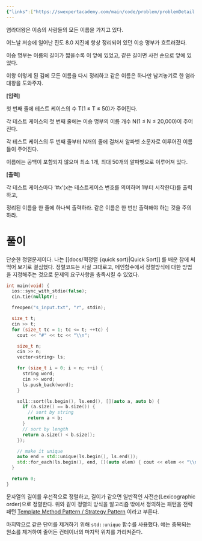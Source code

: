 ```yaml
---
{"links":["https://swexpertacademy.com/main/code/problem/problemDetail.do?contestProbId=AWqU0zh6rssDFARG"],"status":null,"description":null,"aliases":null,"tags":["sort","quicksort"],"created":"2023-02-28T15:34:41","updated":"2024-12-23T18:15:57","title":"염라대왕의 이름정렬","dg-publish":true,"permalink":"/docs/algorithms/염라대왕의 이름정렬/","dgPassFrontmatter":true}
---
```



염라대왕은 이승의 사람들의 모든 이름을 가지고 있다.

어느날 저승에 일어난 진도 8.0 지진에 항상 정리되어 있던 이승 명부가 흐트러졌다.

이승 명부는 이름의 길이가 짧을수록 이 앞에 있었고, 같은 길이면 사전 순으로 앞에 있었다.

이왕 이렇게 된 김에 모든 이름을 다시 정리하고 같은 이름은 하나만 남겨놓기로 한 염라대왕을 도와주자.

**\[입력\]**

첫 번째 줄에 테스트 케이스의 수 T(1 ≤ T ≤ 50)가 주어진다.

각 테스트 케이스의 첫 번째 줄에는 이승 명부의 이름 개수 N(1 ≤ N ≤ 20,000)이 주어진다.

각 테스트 케이스의 두 번째 줄부터 N개의 줄에 걸쳐서 알파벳 소문자로 이루어진 이름들이 주어진다.

이름에는 공백이 포함되지 않으며 최소 1개, 최대 50개의 알파벳으로 이루어져 있다.

**\[출력\]**

각 테스트 케이스마다 ‘#x’(x는 테스트케이스 번호를 의미하며 1부터 시작한다)를 출력하고,

정리된 이름을 한 줄에 하나씩 출력하라. 같은 이름은 한 번만 출력해야 하는 것을 주의하라.

# 풀이

단순한 정렬문제이다. 나는 [[docs/퀵정렬 {quick sort}\|Quick Sort]] 를 배운 참에 써먹어 보기로 결심했다. 정렬코드는 사실 그대로고, 메인함수에서 정렬방식에 대한 방법을 지정해주는 것으로 문제의 요구사항을 충족시킬 수 있었다.

```cpp
int main(void) {
  ios::sync_with_stdio(false);
  cin.tie(nullptr);

  freopen("s_input.txt", "r", stdin);

  size_t t;
  cin >> t;
  for (size_t tc = 1; tc <= t; ++tc) {
    cout << "#" << tc << "\\n";

    size_t n;
    cin >> n;
    vector<string> ls;

    for (size_t i = 0; i < n; ++i) {
      string word;
      cin >> word;
      ls.push_back(word);
    }

    sol1::sort(ls.begin(), ls.end(), [](auto a, auto b) {
      if (a.size() == b.size()) {
        // sort by string
        return a < b;
      }
      // sort by length
      return a.size() < b.size();
    });

    // make it unique
    auto end = std::unique(ls.begin(), ls.end());
    std::for_each(ls.begin(), end, [](auto elem) { cout << elem << "\\n"; });
  }

  return 0;
}
```

문자열의 길이를 우선적으로 정렬하고, 길이가 같으면 일반적인 사전순(Lexicographic order)으로 정렬한다. 위와 같이 정렬의 방식을 알고리즘 밖에서 정의하는 패턴을 전략패턴 [Template Method Pattern / Strategy Pattern](https://www.notion.so/Template-Method-Pattern-Strategy-Pattern-7892d03e590046978dfe9a7a7ec855c4?pvs=21) 이라고 부른다.

마지막으로 같은 단어를 제거하기 위해 `std::unique` 함수를 사용했다. 얘는 중복되는 원소를 제거하여 줄어든 컨테이너의 마지막 위치를 가리켜준다.
